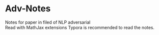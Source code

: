 # Adv-Notes
Notes for paper in filed of NLP adversarial<br>
Read with MathJax extensions
Typora is recommended to read the notes.
